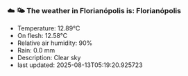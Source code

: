 ### ☁️ 🌤️  The weather in Florianópolis is: Florianópolis

- Temperature: 12.89°C
- On flesh: 12.58°C
- Relative air humidity: 90%
- Rain: 0.0 mm
- Description: Clear sky
- last updated: 2025-08-13T05:19:20.925723

